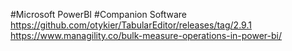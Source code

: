 #Microsoft PowerBI
#Companion Software
https://github.com/otykier/TabularEditor/releases/tag/2.9.1
https://www.managility.co/bulk-measure-operations-in-power-bi/
